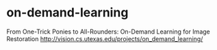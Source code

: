# on-demand-learning
From One-Trick Ponies to All-Rounders:  On-Demand Learning for Image Restoration http://vision.cs.utexas.edu/projects/on_demand_learning/
